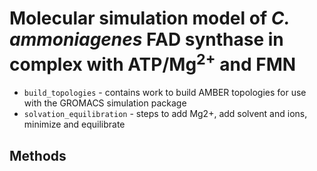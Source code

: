 # Molecular simulation model of *C. ammoniagenes* FAD synthase in complex with ATP/Mg<sup>2+</sup> and FMN

* `build_topologies` - contains work to build AMBER topologies for use with the GROMACS simulation package
* `solvation_equilibration` - steps to add Mg2+, add solvent and ions, minimize and equilibrate

## Methods



